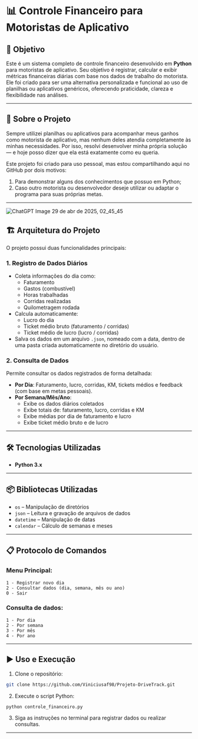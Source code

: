 
# 📊 Controle Financeiro para Motoristas de Aplicativo

## 📌 Objetivo

Este é um sistema completo de controle financeiro desenvolvido em **Python** para motoristas de aplicativo. Seu objetivo é registrar, calcular e exibir métricas financeiras diárias com base nos dados de trabalho do motorista. Ele foi criado para ser uma alternativa personalizada e funcional ao uso de planilhas ou aplicativos genéricos, oferecendo praticidade, clareza e flexibilidade nas análises.

---

## 🧠 Sobre o Projeto

Sempre utilizei planilhas ou aplicativos para acompanhar meus ganhos como motorista de aplicativo, mas nenhum deles atendia completamente às minhas necessidades. Por isso, resolvi desenvolver minha própria solução — e hoje posso dizer que ela está exatamente como eu queria.

Este projeto foi criado para uso pessoal, mas estou compartilhando aqui no GitHub por dois motivos:

1. Para demonstrar alguns dos conhecimentos que possuo em Python;
2. Caso outro motorista ou desenvolvedor deseje utilizar ou adaptar o programa para suas próprias metas.

---

![ChatGPT Image 29 de abr  de 2025, 02_45_45](https://github.com/user-attachments/assets/67998386-6cde-4323-b61d-a1e0db862822)

## 🏗️ Arquitetura do Projeto

O projeto possui duas funcionalidades principais:

### 1. Registro de Dados Diários
- Coleta informações do dia como:
  - Faturamento
  - Gastos (combustível)
  - Horas trabalhadas
  - Corridas realizadas
  - Quilometragem rodada
- Calcula automaticamente:
  - Lucro do dia
  - Ticket médio bruto (faturamento / corridas)
  - Ticket médio de lucro (lucro / corridas)
- Salva os dados em um arquivo `.json`, nomeado com a data, dentro de uma pasta criada automaticamente no diretório do usuário.

### 2. Consulta de Dados
Permite consultar os dados registrados de forma detalhada:
- **Por Dia**: Faturamento, lucro, corridas, KM, tickets médios e feedback (com base em metas pessoais).
- **Por Semana/Mês/Ano**:
  - Exibe os dados diários coletados
  - Exibe totais de: faturamento, lucro, corridas e KM
  - Exibe médias por dia de faturamento e lucro
  - Exibe ticket médio bruto e de lucro

---

## 🛠️ Tecnologias Utilizadas

- **Python 3.x**

---

## 📦 Bibliotecas Utilizadas

- `os` – Manipulação de diretórios
- `json` – Leitura e gravação de arquivos de dados
- `datetime` – Manipulação de datas
- `calendar` – Cálculo de semanas e meses

---

## 📋 Protocolo de Comandos

### Menu Principal:
```
1 - Registrar novo dia
2 - Consultar dados (dia, semana, mês ou ano)
0 - Sair
```

### Consulta de dados:
```
1 - Por dia
2 - Por semana
3 - Por mês
4 - Por ano
```

---

## ▶️ Uso e Execução

1. Clone o repositório:
```bash
git clone https://github.com/Viniciusaf98/Projeto-DriveTrack.git
```

2. Execute o script Python:
```bash
python controle_financeiro.py
```

3. Siga as instruções no terminal para registrar dados ou realizar consultas.

---

